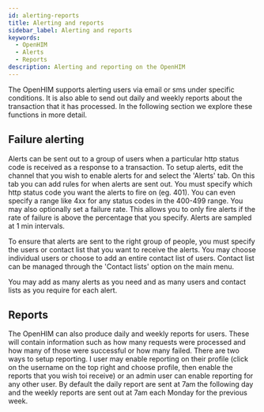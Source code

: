 ```yaml
---
id: alerting-reports
title: Alerting and reports
sidebar_label: Alerting and reports
keywords:
  - OpenHIM
  - Alerts
  - Reports
description: Alerting and reporting on the OpenHIM
---
```


The OpenHIM supports alerting users via email or sms under specific conditions. It is also able to send out daily and weekly reports about the transaction that it has processed. In the following section we explore these functions in more detail.

## Failure alerting

Alerts can be sent out to a group of users when a particular http status code is received as a response to a transaction. To setup alerts, edit the channel that you wish to enable alerts for and select the 'Alerts' tab. On this tab you can add rules for when alerts are sent out. You must specify which http status code you want the alerts to fire on (eg. 401). You can even specify a range like 4xx for any status codes in the 400-499 range. You may also optionally set a failure rate. This allows you to only fire alerts if the rate of failure is above the percentage that you specify. Alerts are sampled at 1 min intervals.

To ensure that alerts are sent to the right group of people, you must specify the users or contact list that you want to receive the alerts. You may choose individual users or choose to add an entire contact list of users. Contact list can be managed through the 'Contact lists' option on the main menu.

You may add as many alerts as you need and as many users and contact lists as you require for each alert.

## Reports

The OpenHIM can also produce daily and weekly reports for users. These will contain information such as how many requests were processed and how many of those were successful or how many failed. There are two ways to setup reporting. I user may enable reporting on their profile (click on the username on the top right and choose profile, then enable the reports that you wish toi receive) or an admin user can enable reporting for any other user. By default the daily report are sent at 7am the following day and the weekly reports are sent out at 7am each Monday for the previous week.
